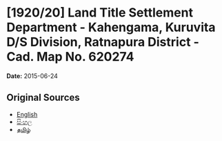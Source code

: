 # [1920/20] Land Title Settlement Department - Kahengama, Kuruvita D/S Division, Ratnapura District - Cad. Map No. 620274

**Date:** 2015-06-24

## Original Sources

- [English](https://documents.gov.lk/view/extra-gazettes/2015/6/1920-20_E.pdf)
- [සිංහල](https://documents.gov.lk/view/extra-gazettes/2015/6/1920-20_S.pdf)
- [தமிழ்](https://documents.gov.lk/view/extra-gazettes/2015/6/1920-20_T.pdf)
